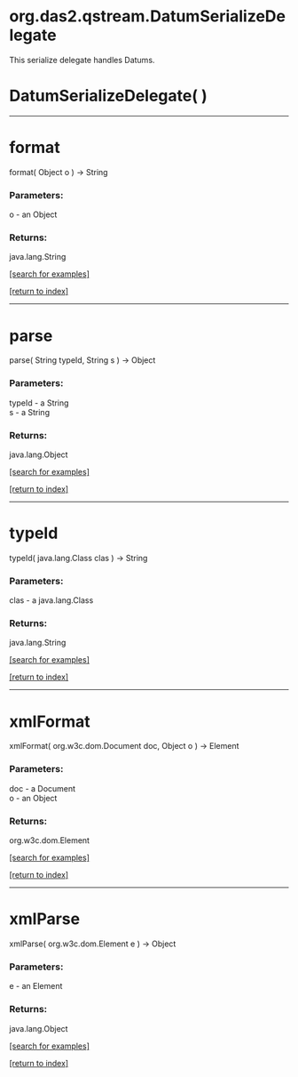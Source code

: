 # org.das2.qstream.DatumSerializeDelegate

This serialize delegate handles Datums.

# DatumSerializeDelegate( )


***
<a name="format"></a>
# format
format( Object o ) &rarr; String



### Parameters:
o - an Object

### Returns:
java.lang.String


<a href="https://github.com/autoplot/dev/search?q=format&unscoped_q=format">[search for examples]</a>

<a href="https://github.com/autoplot/documentation/blob/master/javadoc/index-all.md">[return to index]</a>

***
<a name="parse"></a>
# parse
parse( String typeId, String s ) &rarr; Object



### Parameters:
typeId - a String
<br>s - a String

### Returns:
java.lang.Object


<a href="https://github.com/autoplot/dev/search?q=parse&unscoped_q=parse">[search for examples]</a>

<a href="https://github.com/autoplot/documentation/blob/master/javadoc/index-all.md">[return to index]</a>

***
<a name="typeId"></a>
# typeId
typeId( java.lang.Class clas ) &rarr; String



### Parameters:
clas - a java.lang.Class

### Returns:
java.lang.String


<a href="https://github.com/autoplot/dev/search?q=typeId&unscoped_q=typeId">[search for examples]</a>

<a href="https://github.com/autoplot/documentation/blob/master/javadoc/index-all.md">[return to index]</a>

***
<a name="xmlFormat"></a>
# xmlFormat
xmlFormat( org.w3c.dom.Document doc, Object o ) &rarr; Element



### Parameters:
doc - a Document
<br>o - an Object

### Returns:
org.w3c.dom.Element


<a href="https://github.com/autoplot/dev/search?q=xmlFormat&unscoped_q=xmlFormat">[search for examples]</a>

<a href="https://github.com/autoplot/documentation/blob/master/javadoc/index-all.md">[return to index]</a>

***
<a name="xmlParse"></a>
# xmlParse
xmlParse( org.w3c.dom.Element e ) &rarr; Object



### Parameters:
e - an Element

### Returns:
java.lang.Object


<a href="https://github.com/autoplot/dev/search?q=xmlParse&unscoped_q=xmlParse">[search for examples]</a>

<a href="https://github.com/autoplot/documentation/blob/master/javadoc/index-all.md">[return to index]</a>

